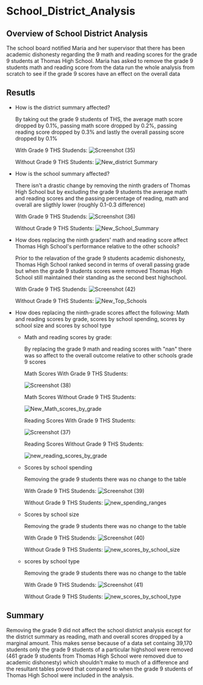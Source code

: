 # School_District_Analysis

## Overview of School District Analysis
The school board notified Maria and her supervisor that there has been academic dishonesty regarding the 9 math and reading scores for the grade 9 students at Thomas High School. Maria has asked to remove the grade 9 students math and reading score from the data run the whole analysis from scratch to see if the grade 9 scores have an effect on the overall data 

## Resutls 
- How is the district summary affected?

    By taking out the grade 9 students of THS, the average math score dropped by 0.1%, passing math score dropped by 0.2%, passing reading score dropped by 0.3% and lastly the overall passing score dropped by 0.1%
    
    With Grade 9 THS Studends:
    ![Screenshot (35)](https://user-images.githubusercontent.com/57723459/112701428-fef1cd00-8e66-11eb-93da-ae6f5ab64564.png)

    
    Without Grade 9 THS Students:
    ![New_district Summary](https://user-images.githubusercontent.com/57723459/112701443-07e29e80-8e67-11eb-9eb7-c7e8930a18f6.png)


- How is the school summary affected?

    There isn't a drastic change by removing the ninth graders of Thomas High School but by excluding the grade 9 students the average math and reading scores and the passing percentage of reading, math and overall are sligthly lower (roughly 0.1-0.3 difference) 

    With Grade 9 THS Studends:
    ![Screenshot (36)](https://user-images.githubusercontent.com/57723459/112701508-382a3d00-8e67-11eb-83a2-f325d701613f.png)
    
    Without Grade 9 THS Students:
    ![New_School_Summary](https://user-images.githubusercontent.com/57723459/112701480-221c7c80-8e67-11eb-8e71-06464cb77fa7.jpg)



- How does replacing the ninth graders' math and reading score affect Thomas High School's performance relative to the other schools?

    Prior to the relavation of the grade 9 students academic dishonesty, Thomas High School ranked second in terms of overall passing grade but when the grade 9 students scores were removed Thomas High School still maintained their standing as the second best highschool.

    With Grade 9 THS Studends:
    ![Screenshot (42)](https://user-images.githubusercontent.com/57723459/112701617-80495f80-8e67-11eb-931b-ca7dd75bbb60.png)

    Without Grade 9 THS Students:
    ![New_Top_Schools](https://user-images.githubusercontent.com/57723459/112701534-4bd5a380-8e67-11eb-81f1-207379b6d23d.jpg)



- How does replacing the ninth-grade scores affect the following: Math and reading scores by grade, scores by school spending, scores by school size and scores by school type
    - Math and reading scores by grade:

        By replacing the grade 9 math and reading scores with "nan" there was so affect to the overall outcome relative to other schools grade 9 scores
        
         Math Scores With Grade 9 THS Students:
         
         ![Screenshot (38)](https://user-images.githubusercontent.com/57723459/112701733-d0282680-8e67-11eb-9df0-c137a4ab0c71.png)
         
         
         Math Scores Without Grade 9 THS Students:
         
         ![New_Math_scores_by_grade](https://user-images.githubusercontent.com/57723459/112701747-d6b69e00-8e67-11eb-87cb-47ed60617e28.jpg)

         
         
         Reading Scores With Grade 9 THS Students:
         
         ![Screenshot (37)](https://user-images.githubusercontent.com/57723459/112701784-f057e580-8e67-11eb-9a19-cc39262b5823.png)
         
    
         Reading Scores Without Grade 9 THS Students: 
         
         ![new_reading_scores_by_grade](https://user-images.githubusercontent.com/57723459/112701794-f64dc680-8e67-11eb-9779-c40f915ac707.jpg)


    - Scores by school spending 

        Removing the grade 9 students there was no change to the table
        
         With Grade 9 THS Studends:
         ![Screenshot (39)](https://user-images.githubusercontent.com/57723459/112701874-301ecd00-8e68-11eb-8631-b555e2a32bd7.png)
         
         
         Without Grade 9 THS Students:
         ![new_spending_ranges](https://user-images.githubusercontent.com/57723459/112701909-4593f700-8e68-11eb-9856-aa65f7071bb1.png)



    - Scores by school size

        Removing the grade 9 students there was no change to the table
        
         With Grade 9 THS Studends:
         ![Screenshot (40)](https://user-images.githubusercontent.com/57723459/112702210-15008d00-8e69-11eb-8891-093cbd5c94d9.png)

         
         
         Without Grade 9 THS Students:
         ![new_scores_by_school_size](https://user-images.githubusercontent.com/57723459/112701927-50e72280-8e68-11eb-9903-3d3ecbfc0f72.png)


    - scores by school type

        Removing the grade 9 students there was no change to the table
        
        
         With Grade 9 THS Studends:
         ![Screenshot (41)](https://user-images.githubusercontent.com/57723459/112702234-29dd2080-8e69-11eb-85df-4a3d9915a3b5.png)

         
         
         Without Grade 9 THS Students:
         ![new_scores_by_school_type](https://user-images.githubusercontent.com/57723459/112702023-94da2780-8e68-11eb-8d91-b322e8fc2a8e.png)

        
    
## Summary 
Removing the grade 9 did not affect the school district analysis except for the district summary as reading, math and overall scores dropped by a marginal amount. This makes sense because of a data set containg 39,170 students only the grade 9 students of a particular highshool were removed (461 grade 9 students from Thomas High School were removed due to academic dishonesty) which shouldn't make to much of a difference and the resultant tables proved that compared to when the grade 9 students of Thomas High School were included in the analysis.

